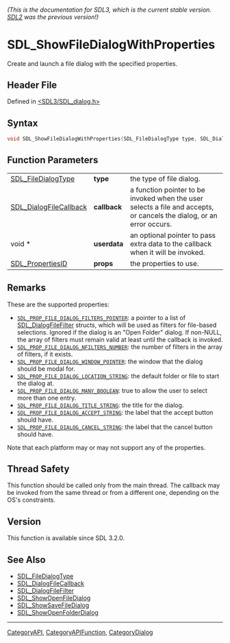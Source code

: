 ###### (This is the documentation for SDL3, which is the current stable version. [SDL2](https://wiki.libsdl.org/SDL2/) was the previous version!)
# SDL_ShowFileDialogWithProperties

Create and launch a file dialog with the specified properties.

## Header File

Defined in [<SDL3/SDL_dialog.h>](https://github.com/libsdl-org/SDL/blob/main/include/SDL3/SDL_dialog.h)

## Syntax

```c
void SDL_ShowFileDialogWithProperties(SDL_FileDialogType type, SDL_DialogFileCallback callback, void *userdata, SDL_PropertiesID props);
```

## Function Parameters

|                                                  |              |                                                                                                                       |
| ------------------------------------------------ | ------------ | --------------------------------------------------------------------------------------------------------------------- |
| [SDL_FileDialogType](SDL_FileDialogType)         | **type**     | the type of file dialog.                                                                                              |
| [SDL_DialogFileCallback](SDL_DialogFileCallback) | **callback** | a function pointer to be invoked when the user selects a file and accepts, or cancels the dialog, or an error occurs. |
| void *                                           | **userdata** | an optional pointer to pass extra data to the callback when it will be invoked.                                       |
| [SDL_PropertiesID](SDL_PropertiesID)             | **props**    | the properties to use.                                                                                                |

## Remarks

These are the supported properties:

- [`SDL_PROP_FILE_DIALOG_FILTERS_POINTER`](SDL_PROP_FILE_DIALOG_FILTERS_POINTER):
  a pointer to a list of [SDL_DialogFileFilter](SDL_DialogFileFilter)
  structs, which will be used as filters for file-based selections. Ignored
  if the dialog is an "Open Folder" dialog. If non-NULL, the array of
  filters must remain valid at least until the callback is invoked.
- [`SDL_PROP_FILE_DIALOG_NFILTERS_NUMBER`](SDL_PROP_FILE_DIALOG_NFILTERS_NUMBER):
  the number of filters in the array of filters, if it exists.
- [`SDL_PROP_FILE_DIALOG_WINDOW_POINTER`](SDL_PROP_FILE_DIALOG_WINDOW_POINTER):
  the window that the dialog should be modal for.
- [`SDL_PROP_FILE_DIALOG_LOCATION_STRING`](SDL_PROP_FILE_DIALOG_LOCATION_STRING):
  the default folder or file to start the dialog at.
- [`SDL_PROP_FILE_DIALOG_MANY_BOOLEAN`](SDL_PROP_FILE_DIALOG_MANY_BOOLEAN):
  true to allow the user to select more than one entry.
- [`SDL_PROP_FILE_DIALOG_TITLE_STRING`](SDL_PROP_FILE_DIALOG_TITLE_STRING):
  the title for the dialog.
- [`SDL_PROP_FILE_DIALOG_ACCEPT_STRING`](SDL_PROP_FILE_DIALOG_ACCEPT_STRING):
  the label that the accept button should have.
- [`SDL_PROP_FILE_DIALOG_CANCEL_STRING`](SDL_PROP_FILE_DIALOG_CANCEL_STRING):
  the label that the cancel button should have.

Note that each platform may or may not support any of the properties.

## Thread Safety

This function should be called only from the main thread. The callback may
be invoked from the same thread or from a different one, depending on the
OS's constraints.

## Version

This function is available since SDL 3.2.0.

## See Also

- [SDL_FileDialogType](SDL_FileDialogType)
- [SDL_DialogFileCallback](SDL_DialogFileCallback)
- [SDL_DialogFileFilter](SDL_DialogFileFilter)
- [SDL_ShowOpenFileDialog](SDL_ShowOpenFileDialog)
- [SDL_ShowSaveFileDialog](SDL_ShowSaveFileDialog)
- [SDL_ShowOpenFolderDialog](SDL_ShowOpenFolderDialog)

----
[CategoryAPI](CategoryAPI), [CategoryAPIFunction](CategoryAPIFunction), [CategoryDialog](CategoryDialog)

